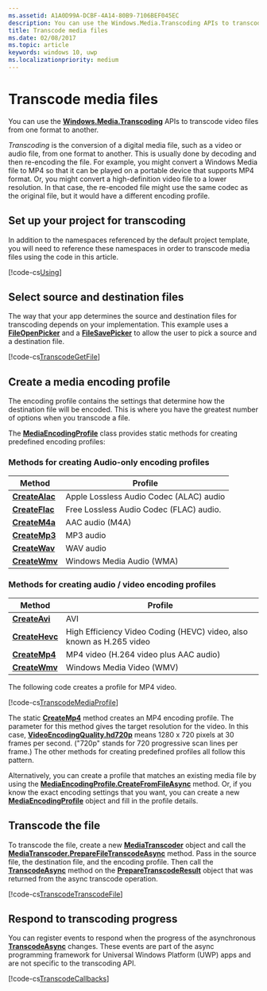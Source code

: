 ```yaml
---
ms.assetid: A1A0D99A-DCBF-4A14-80B9-7106BEF045EC
description: You can use the Windows.Media.Transcoding APIs to transcode video files from one format to another.
title: Transcode media files
ms.date: 02/08/2017
ms.topic: article
keywords: windows 10, uwp
ms.localizationpriority: medium
---
```

# Transcode media files



You can use the [**Windows.Media.Transcoding**](/uwp/api/Windows.Media.Transcoding) APIs to transcode video files from one format to another.

*Transcoding* is the conversion of a digital media file, such as a video or audio file, from one format to another. This is usually done by decoding and then re-encoding the file. For example, you might convert a Windows Media file to MP4 so that it can be played on a portable device that supports MP4 format. Or, you might convert a high-definition video file to a lower resolution. In that case, the re-encoded file might use the same codec as the original file, but it would have a different encoding profile.

## Set up your project for transcoding

In addition to the namespaces referenced by the default project template, you will need to reference these namespaces in order to transcode media files using the code in this article.

[!code-cs[Using](./code/TranscodeWin10/cs/MainPage.xaml.cs#SnippetUsing)]

## Select source and destination files

The way that your app determines the source and destination files for transcoding depends on your implementation. This example uses a [**FileOpenPicker**](/uwp/api/Windows.Storage.Pickers.FileOpenPicker) and a [**FileSavePicker**](/uwp/api/Windows.Storage.Pickers.FileSavePicker) to allow the user to pick a source and a destination file.

[!code-cs[TranscodeGetFile](./code/TranscodeWin10/cs/MainPage.xaml.cs#SnippetTranscodeGetFile)]

## Create a media encoding profile

The encoding profile contains the settings that determine how the destination file will be encoded. This is where you have the greatest number of options when you transcode a file.

The [**MediaEncodingProfile**](/uwp/api/Windows.Media.MediaProperties.MediaEncodingProfile) class provides static methods for creating predefined encoding profiles:

### Methods for creating Audio-only encoding profiles

Method  |Profile  |
---------|---------|
[**CreateAlac**](/uwp/api/windows.media.mediaproperties.mediaencodingprofile.createalac)     |Apple Lossless Audio Codec (ALAC) audio         |
[**CreateFlac**](/uwp/api/windows.media.mediaproperties.mediaencodingprofile.createflac)     |Free Lossless Audio Codec (FLAC) audio.         |
[**CreateM4a**](/uwp/api/windows.media.mediaproperties.mediaencodingprofile.createm4a)     |AAC audio (M4A)         |
[**CreateMp3**](/uwp/api/windows.media.mediaproperties.mediaencodingprofile.createmp3)     |MP3 audio         |
[**CreateWav**](/uwp/api/windows.media.mediaproperties.mediaencodingprofile.createwav)     |WAV audio         |
[**CreateWmv**](/uwp/api/windows.media.mediaproperties.mediaencodingprofile.createwmv)     |Windows Media Audio (WMA)         |

### Methods for creating audio / video encoding profiles

Method  |Profile  |
---------|---------|
[**CreateAvi**](/uwp/api/windows.media.mediaproperties.mediaencodingprofile.createavi) |AVI |
[**CreateHevc**](/uwp/api/windows.media.mediaproperties.mediaencodingprofile.createhevc) |High Efficiency Video Coding (HEVC) video, also known as H.265 video |
[**CreateMp4**](/uwp/api/windows.media.mediaproperties.mediaencodingprofile.createmp4) |MP4 video (H.264 video plus AAC audio) |
[**CreateWmv**](/uwp/api/windows.media.mediaproperties.mediaencodingprofile.createwmv) |Windows Media Video (WMV) |


The following code creates a profile for MP4 video.

[!code-cs[TranscodeMediaProfile](./code/TranscodeWin10/cs/MainPage.xaml.cs#SnippetTranscodeMediaProfile)]

The static [**CreateMp4**](/uwp/api/windows.media.mediaproperties.mediaencodingprofile.createmp4) method creates an MP4 encoding profile. The parameter for this method gives the target resolution for the video. In this case, [**VideoEncodingQuality.hd720p**](/uwp/api/Windows.Media.MediaProperties.VideoEncodingQuality) means 1280 x 720 pixels at 30 frames per second. ("720p" stands for 720 progressive scan lines per frame.) The other methods for creating predefined profiles all follow this pattern.

Alternatively, you can create a profile that matches an existing media file by using the [**MediaEncodingProfile.CreateFromFileAsync**](/uwp/api/windows.media.mediaproperties.mediaencodingprofile.createfromfileasync) method. Or, if you know the exact encoding settings that you want, you can create a new [**MediaEncodingProfile**](/uwp/api/Windows.Media.MediaProperties.MediaEncodingProfile) object and fill in the profile details.

## Transcode the file

To transcode the file, create a new [**MediaTranscoder**](/uwp/api/Windows.Media.Transcoding.MediaTranscoder) object and call the [**MediaTranscoder.PrepareFileTranscodeAsync**](/uwp/api/windows.media.transcoding.mediatranscoder.preparefiletranscodeasync) method. Pass in the source file, the destination file, and the encoding profile. Then call the [**TranscodeAsync**](/uwp/api/windows.media.transcoding.preparetranscoderesult.transcodeasync) method on the [**PrepareTranscodeResult**](/uwp/api/Windows.Media.Transcoding.PrepareTranscodeResult) object that was returned from the async transcode operation.

[!code-cs[TranscodeTranscodeFile](./code/TranscodeWin10/cs/MainPage.xaml.cs#SnippetTranscodeTranscodeFile)]

## Respond to transcoding progress

You can register events to respond when the progress of the asynchronous [**TranscodeAsync**](/uwp/api/windows.media.transcoding.preparetranscoderesult.transcodeasync) changes. These events are part of the async programming framework for Universal Windows Platform (UWP) apps and are not specific to the transcoding API.

[!code-cs[TranscodeCallbacks](./code/TranscodeWin10/cs/MainPage.xaml.cs#SnippetTranscodeCallbacks)]